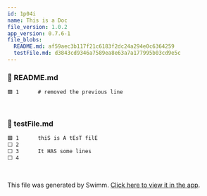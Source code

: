 ```yaml
---
id: 1p04i
name: This is a Doc
file_version: 1.0.2
app_version: 0.7.6-1
file_blobs:
  README.md: af59aec3b117f21c6183f2dc24a294e0c6364259
  testFile.md: d3843cd9346a7589ea8e63a7a177995b03cd9e5c
---
```


<!-- NOTE-swimm-snippet: the lines below link your snippet to Swimm -->
### 📄 README.md
```markdown
🟩 1      # removed the previous line
```

<br/>

<!-- NOTE-swimm-snippet: the lines below link your snippet to Swimm -->
### 📄 testFile.md
```markdown
🟩 1      thiS is A tEsT filE
⬜ 2      
⬜ 3      It HAS some lines
⬜ 4      
```

<br/>

This file was generated by Swimm. [Click here to view it in the app](https://swimm-web-app.web.app/repos/Z2l0aHViJTNBJTNBdGVzdC1naXRodWItYXBwJTNBJTNBc3dpbW1pbw==/docs/1p04i).